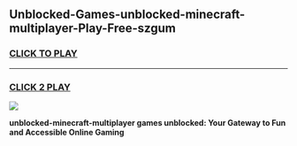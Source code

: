 
## Unblocked-Games-unblocked-minecraft-multiplayer-Play-Free-szgum
<h3>
<a href="https://premium76.site?title=unblocked-minecraft-multiplayer&ref=23A">CLICK TO PLAY</a></h3>
<hr>

<h3>
<a href="https://premium76.site?title=unblocked-minecraft-multiplayer&ref=23A">CLICK 2 PLAY</a>
  
</h3>

<a href="https://premium76.site?title=unblocked-minecraft-multiplayer&ref=23A"><img src="https://clearcache.store/games.png"></a>


**unblocked-minecraft-multiplayer games unblocked: Your Gateway to Fun and Accessible Online Gaming**
